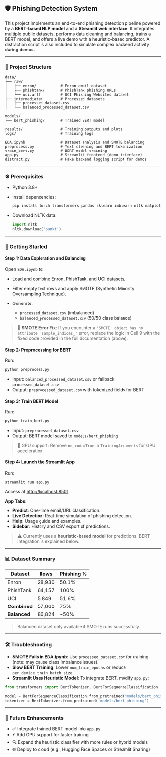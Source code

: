 ## 🛡️ Phishing Detection System

This project implements an end-to-end phishing detection pipeline powered by a **BERT-based NLP model** and a **Streamlit web interface**. It integrates multiple public datasets, performs data cleaning and balancing, trains a BERT model, and offers a live demo with a heuristic-based predictor. A distraction script is also included to simulate complex backend activity during demos.

---

### 📁 Project Structure

```
data/
├── raw/
│   ├── enron/           # Enron email dataset
│   ├── phishtank/       # PhishTank phishing URLs
│   └── uci.arff         # UCI Phishing Websites dataset
├── intermediate/        # Processed datasets
│   ├── processed_dataset.csv
│   └── balanced_processed_dataset.csv

models/
└── bert_phishing/       # Trained BERT model

results/                 # Training outputs and plots
logs/                    # Training logs

EDA.ipynb                # Dataset analysis and SMOTE balancing
preprocess.py            # Text cleaning and BERT tokenization
train_bert.py            # BERT model training
app.py                   # Streamlit frontend (demo interface)
distract.py              # Fake backend logging script for demos
```

---

### ⚙️ Prerequisites

* Python 3.8+

* Install dependencies:

  ```bash
  pip install torch transformers pandas sklearn imblearn nltk matplotlib seaborn wordcloud streamlit
  ```

* Download NLTK data:

  ```python
  import nltk
  nltk.download('punkt')
  ```

---

### 🚀 Getting Started

#### **Step 1: Data Exploration and Balancing**

Open `EDA.ipynb` to:

* Load and combine Enron, PhishTank, and UCI datasets.
* Filter empty text rows and apply SMOTE (Synthetic Minority Oversampling Technique).
* Generate:

  * `processed_dataset.csv` (imbalanced)
  * `balanced_processed_dataset.csv` (50/50 class balance)

> 📌 **SMOTE Error Fix**: If you encounter a `'SMOTE' object has no attribute 'sample_indices_'` error, replace the logic in Cell 9 with the fixed code provided in the full documentation (above).

#### **Step 2: Preprocessing for BERT**

Run:

```bash
python preprocess.py
```

* Input: `balanced_processed_dataset.csv` or fallback `processed_dataset.csv`
* Output: `preprocessed_dataset.csv` with tokenized fields for BERT

#### **Step 3: Train BERT Model**

Run:

```bash
python train_bert.py
```

* Input: `preprocessed_dataset.csv`
* Output: BERT model saved to `models/bert_phishing`

> 🔧 GPU support: Remove `no_cuda=True` in `TrainingArguments` for GPU acceleration.

#### **Step 4: Launch the Streamlit App**

Run:

```bash
streamlit run app.py
```

Access at [http://localhost:8501](http://localhost:8501)

**App Tabs:**

* **Predict**: One-time email/URL classification.
* **Live Detection**: Real-time simulation of phishing detection.
* **Help**: Usage guide and examples.
* **Sidebar**: History and CSV export of predictions.

> ⚠️ Currently uses a **heuristic-based model** for predictions. BERT integration is explained below.


---

### 📊 Dataset Summary

| Dataset      | Rows   | Phishing % |
| ------------ | ------ | ---------- |
| Enron        | 28,930 | 50.1%      |
| PhishTank    | 64,157 | 100%       |
| UCI          | 5,849  | 51.6%      |
| **Combined** | 57,860 | 75%        |
| **Balanced** | 86,824 | \~50%      |

> Balanced dataset only available if SMOTE runs successfully.

---

### 🛠️ Troubleshooting

* **SMOTE Fails in EDA.ipynb**: Use `processed_dataset.csv` for training (note: may cause class imbalance issues).
* **Slow BERT Training**: Lower `num_train_epochs` or reduce `per_device_train_batch_size`.
* **Streamlit Uses Heuristic Model**: To integrate BERT, modify `app.py`:

```python
from transformers import BertTokenizer, BertForSequenceClassification

model = BertForSequenceClassification.from_pretrained('models/bert_phishing')
tokenizer = BertTokenizer.from_pretrained('models/bert_phishing')
```

---

### 🔮 Future Enhancements

* ✅ Integrate trained BERT model into `app.py`
* ⚡ Add GPU support for faster training
* 🔍 Expand the heuristic classifier with more rules or hybrid models
* 🌐 Deploy to cloud (e.g., Hugging Face Spaces or Streamlit Sharing)

